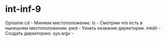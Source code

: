 # int-inf-9
Opisanie
cd - Миняем местоположение.
ls - Смотрим что есть в нынешнем местоположении.
pwd - Узнать название директории.
mkdir - Создать директорию.
sys.argv - 
